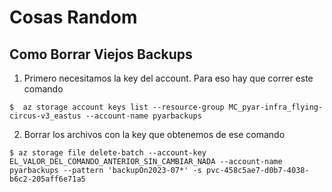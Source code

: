 # Cosas Random


## Como Borrar Viejos Backups


1. Primero necesitamos la key del account. Para eso hay que correr este comando

```
$  az storage account keys list --resource-group MC_pyar-infra_flying-circus-v3_eastus --account-name pyarbackups
```

2. Borrar los archivos con la key que obtenemos de ese comando
```
$ az storage file delete-batch --account-key EL_VALOR_DEL_COMANDO_ANTERIOR_SIN_CAMBIAR_NADA --account-name pyarbackups --pattern 'backupOn2023-07*' -s pvc-458c5ae7-d0b7-4038-b6c2-205aff6e71a5
```